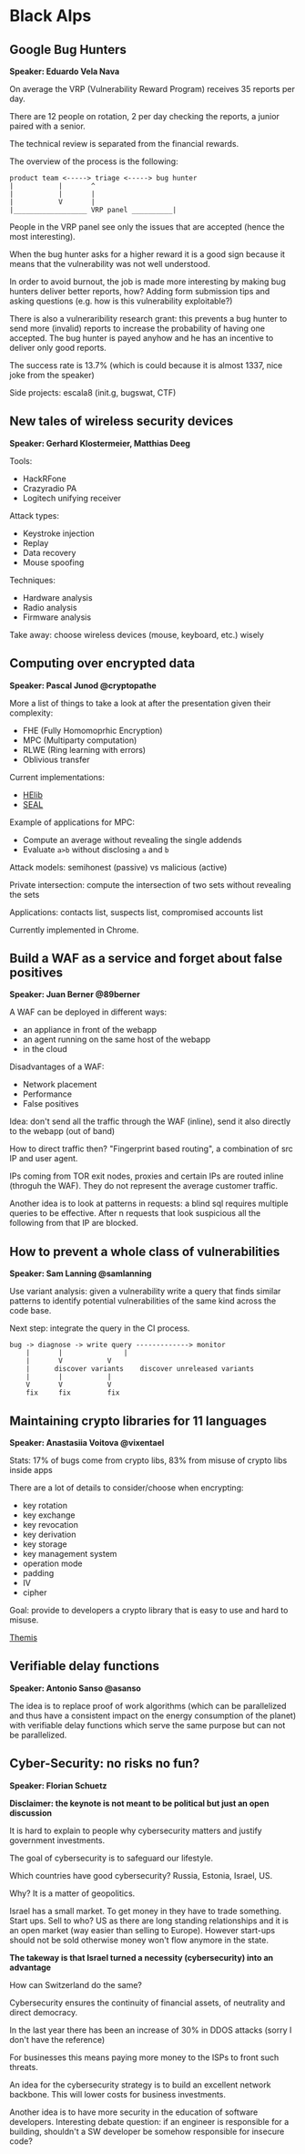 # Black Alps

## Google Bug Hunters

**Speaker: Eduardo Vela Nava**

On average the VRP (Vulnerability Reward Program) receives 35 reports per day.

There are 12 people on rotation, 2 per day checking the reports, a junior paired with a senior.

The technical review is separated from the financial rewards.

The overview of the process is the following:

```
product team <-----> triage <-----> bug hunter
|			|		^
|			|		|
|			V		|
|__________________ VRP panel __________|
```

People in the VRP panel see only the issues that are accepted (hence the most interesting).

When the bug hunter asks for a higher reward it is a good sign because it means that the vulnerability was not well understood.

In order to avoid burnout, the job is made more interesting by making bug hunters deliver better reports, how? Adding form submission tips and asking questions (e.g. how is this vulnerability exploitable?)

There is also a vulneraribility research grant: this prevents a bug hunter to send more (invalid) reports to increase 
the probability of having one accepted. The bug hunter is payed anyhow and he has an incentive to deliver only good reports.

The success rate is 13.7% (which is could because it is almost 1337, nice joke from the speaker)

Side projects: escala8 (init.g, bugswat, CTF)

## New tales of wireless security devices

**Speaker: Gerhard Klostermeier, Matthias Deeg**

Tools:
* HackRFone
* Crazyradio PA
* Logitech unifying receiver

Attack types:
* Keystroke injection
* Replay
* Data recovery
* Mouse spoofing

Techniques:
* Hardware analysis
* Radio analysis
* Firmware analysis

Take away: choose wireless devices (mouse, keyboard, etc.) wisely

## Computing over encrypted data

**Speaker: Pascal Junod @cryptopathe**

More a list of things to take a look at after the presentation given their complexity:
* FHE (Fully Homomoprhic Encryption)
* MPC (Multiparty computation)
* RLWE (Ring learning with errors)
* Oblivious transfer

Current implementations:
* [HElib](https://github.com/shaih/HElib)
* [SEAL](https://github.com/Microsoft/SEAL)

Example of applications for MPC:
* Compute an average without revealing the single addends
* Evaluate `a>b` without disclosing `a` and `b`

Attack models: semihonest (passive) vs malicious (active)

Private intersection: compute the intersection of two sets without revealing the sets

Applications: contacts list, suspects list, compromised accounts list 

Currently implemented in Chrome.

## Build a WAF as a service and forget about false positives

**Speaker: Juan Berner @89berner**

A WAF can be deployed in different ways: 
* an appliance in front of the webapp
* an agent running on the same host of the webapp
* in the cloud

Disadvantages of a WAF:
* Network placement
* Performance
* False positives

Idea: don't send all the traffic through the WAF (inline), send it also directly to the webapp (out of band)

How to direct traffic then? "Fingerprint based routing", a combination of src IP and user agent.

IPs coming from TOR exit nodes, proxies and certain IPs are routed inline (throguh the WAF). They do not represent the average customer traffic.

Another idea is to look at patterns in requests: a blind sql requires multiple queries to be effective. After n requests that look suspicious all the following from that IP are blocked.

## How to prevent a whole class of vulnerabilities

**Speaker: Sam Lanning @samlanning**

Use variant analysis: given a vulnerability write a query that finds similar patterns to identify potential vulnerabilities of the same kind across the code base.

Next step: integrate the query in the CI process.

```
bug -> diagnose -> write query -------------> monitor
	|		|	    		|
	|		V	   		V
	| 	   discover variants 	discover unreleased variants
	|		|			|
	V		V			V
	fix		fix			fix
```

## Maintaining crypto libraries for 11 languages

**Speaker: Anastasiia Voitova @vixentael**

Stats: 17% of bugs come from crypto libs, 83% from misuse of crypto libs inside apps

There are a lot of details to consider/choose when encrypting: 
* key rotation
* key exchange
* key revocation
* key derivation
* key storage
* key management system 
* operation mode
* padding
* IV
* cipher


Goal: provide to developers a crypto library that is easy to use and hard to misuse.

[Themis](https://github.com/cossacklabs/themis)

## Verifiable delay functions

**Speaker: Antonio Sanso @asanso**

The idea is to replace proof of work algorithms (which can be parallelized and thus have a consistent impact on the energy consumption of the planet) with verifiable delay functions which serve the same purpose but can not be parallelized.

## Cyber-Security: no risks no fun? 

**Speaker: Florian Schuetz**

**Disclaimer: the keynote is not meant to be political but just an open discussion**

It is hard to explain to people why cybersecurity matters and justify government investments.

The goal of cybersecurity is to safeguard our lifestyle. 

Which countries have good cybersecurity? Russia, Estonia, Israel, US.

Why? It is a matter of geopolitics. 

Israel has a small market. To get money in they have to trade something. Start ups. Sell to who? US as there are long standing relationships and
it is an open market (way easier than selling to Europe). However start-ups should not be sold otherwise money won't flow anymore in the state.

**The takeway is that Israel turned a necessity (cybersecurity) into an advantage**

How can Switzerland do the same?

Cybersecurity ensures the continuity of financial assets, of neutrality and direct democracy.

In the last year there has been an increase of 30% in DDOS attacks (sorry I don't have the reference)

For businesses this means paying more money to the ISPs to front such threats.

An idea for the cybersecurity strategy is to build an excellent network backbone. This will lower costs for business investments.

Another idea is to have more security in the education of software developers. Interesting debate question: if an engineer is responsible for a building, shouldn't a SW developer be somehow responsible for insecure code?


